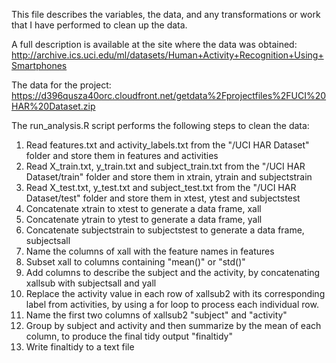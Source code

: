 This file describes the variables, the data, and any transformations or work that I have performed to clean up the data.

A full description is available at the site where the data was obtained:
http://archive.ics.uci.edu/ml/datasets/Human+Activity+Recognition+Using+Smartphones

The data for the project:
https://d396qusza40orc.cloudfront.net/getdata%2Fprojectfiles%2FUCI%20HAR%20Dataset.zip

The run_analysis.R script performs the following steps to clean the data:

1. Read features.txt and activity_labels.txt from the "/UCI HAR Dataset" folder and store them in features and activities
2. Read X_train.txt, y_train.txt and subject_train.txt from the "/UCI HAR Dataset/train" folder and store them in xtrain, ytrain and subjectstrain
3. Read X_test.txt, y_test.txt and subject_test.txt from the "/UCI HAR Dataset/test" folder and store them in xtest, ytest and subjectstest
4. Concatenate xtrain to xtest to generate a data frame, xall
5. Concatenate ytrain to ytest to generate a data frame, yall
6. Concatenate subjectstrain to subjectstest to generate a data frame, subjectsall
7. Name the columns of xall with the feature names in features
8. Subset xall to columns containing "mean()" or "std()"
9. Add columns to describe the subject and the activity, by concatenating xallsub with subjectsall and yall
10. Replace the activity value in each row of xallsub2 with its corresponding label from activities, by using a for loop to process each individual row.
11. Name the first two columns of xallsub2 "subject" and "activity"
12. Group by subject and activity and then summarize by the mean of each column, to produce the final tidy output "finaltidy"
13. Write finaltidy to a text file
